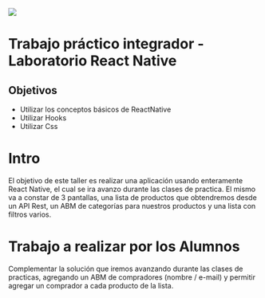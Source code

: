 ![](https://www.frsf.utn.edu.ar/templates/utn17/img/utnsantafe-color.png)

# Trabajo práctico integrador - Laboratorio React Native

## Objetivos
- Utilizar los conceptos básicos de ReactNative
- Utilizar Hooks
- Utilizar Css

# Intro
El objetivo de este taller es realizar una aplicación usando enteramente React Native, el cual se ira avanzo durante
las clases de practica. El mismo va a constar de 3 pantallas, una lista de productos que obtendremos desde un API Rest, 
un ABM de categorías para nuestros productos y una lista con filtros varios.

# Trabajo a realizar por los Alumnos
Complementar la solución que iremos avanzando durante las clases de practicas, agregando un ABM de compradores (nombre / e-mail)
y permitir agregar un comprador a cada producto de la lista.
